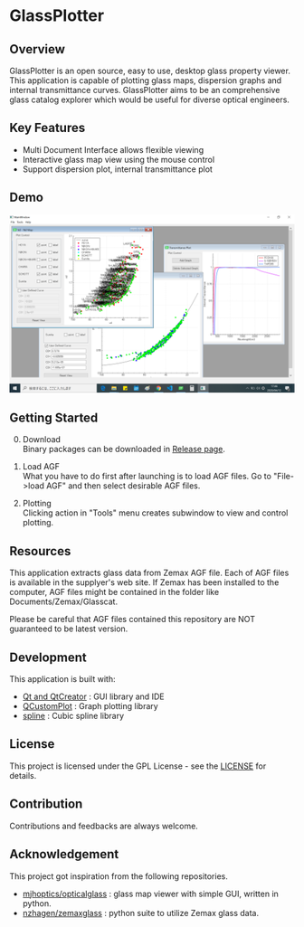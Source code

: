 # GlassPlotter


## Overview
GlassPlotter is an open source, easy to use, desktop glass property viewer.  This application is capable of plotting glass maps, dispersion graphs and internal transmittance curves.  GlassPlotter aims to be an comprehensive glass catalog explorer which would be useful for diverse optical engineers.

## Key Features
- Multi Document Interface allows flexible viewing
- Interactive glass map view using the mouse control
- Support dispersion plot, internal transmittance plot

## Demo
![MDI](image/Screenshot_MDI.png)


## Getting Started

0. Download  
Binary packages can be downloaded in [Release page](https://github.com/heterophyllus/glassplotter/releases).

1. Load AGF  
 What you have to do first after launching is to load AGF files. Go to "File->load AGF" and then select desirable AGF files.

2. Plotting  
 Clicking action in "Tools" menu creates subwindow to view and control plotting.

## Resources
This application extracts glass data from Zemax AGF file.  Each of AGF files is available in the supplyer's web site. If Zemax has been installed to the computer, AGF files might be contained in the folder like Documents/Zemax/Glasscat.

Please be careful that AGF files contained this repository are NOT guaranteed to be latest version.

## Development
This application is built with:
- [Qt and QtCreator](https://www.qt.io) : GUI library and IDE
- [QCustomPlot](https://www.qcustomplot.com) : Graph plotting library
- [spline](https://github.com/ttk592/spline) : Cubic spline library
  

## License
This project is licensed under the GPL License - see the [LICENSE](LICENSE.md) for details.

## Contribution
Contributions and feedbacks are always welcome.

## Acknowledgement
This project got inspiration from the following repositories.

- [mjhoptics/opticalglass](https://github.com/mjhoptics/opticalglass) :
  glass map viewer with simple GUI, written in python.
- [nzhagen/zemaxglass](https://github.com/nzhagen/zemaxglass) : python suite to utilize Zemax glass data.
